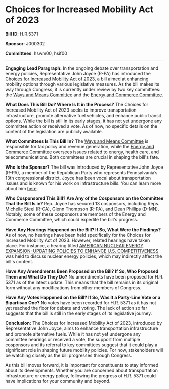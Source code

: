 # Choices for Increased Mobility Act of 2023

**Bill ID**: H.R.5371

**Sponsor**: J000302

**Committees**: hswm00, hsif00

---

**Engaging Lead Paragraph:**
In the ongoing debate over transportation and energy policies, Representative John Joyce (R-PA) has introduced the [Choices for Increased Mobility Act of 2023](https://www.congress.gov/bill/118th-congress/house-bill/5371), a bill aimed at enhancing mobility options through various legislative measures. As the bill makes its way through Congress, it is currently under review by two key committees: the [Ways and Means Committee](https://www.congress.gov/committee/hswm00) and the [Energy and Commerce Committee](https://www.congress.gov/committee/hsif00).

**What Does This Bill Do? Where Is It in the Process?**
The Choices for Increased Mobility Act of 2023 seeks to improve transportation infrastructure, promote alternative fuel vehicles, and enhance public transit options. While the bill is still in its early stages, it has not yet undergone any committee action or received a vote. As of now, no specific details on the content of the legislation are publicly available.

**What Committees Is This Bill In?**
The [Ways and Means Committee](https://www.congress.gov/committee/hswm00) is responsible for tax policy and revenue generation, while the [Energy and Commerce Committee](https://www.congress.gov/committee/hsif00) oversees issues related to energy, health care, and telecommunications. Both committees are crucial in shaping the bill's fate.

**Who Is the Sponsor?**
The bill was introduced by Representative John Joyce (R-PA), a member of the Republican Party who represents Pennsylvania’s 13th congressional district. Joyce has been vocal about transportation issues and is known for his work on infrastructure bills. You can learn more about him [here](https://www.congress.gov/member/J000302).

**Who Cosponsored This Bill? Are Any of the Cosponsors on the Committee That the Bill Is in?**
Rep. Joyce has secured 13 cosponsors, including Reps. Michelle Steel (R-CA), Glenn Thompson (R-PA), and Dean Phillips (D-MN). Notably, some of these cosponsors are members of the Energy and Commerce Committee, which could expedite the bill's progress.

**Have Any Hearings Happened on the Bill? If So, What Were the Findings?**
As of now, no hearings have been held specifically for the Choices for Increased Mobility Act of 2023. However, related hearings have taken place. For instance, a hearing titled [AMERICAN NUCLEAR ENERGY EXPANSION: UPDATING POLICIES TO ENHANCE U.S. COMPETITIVENESS](https://www.congress.gov) was held to discuss nuclear energy policies, which may indirectly affect the bill's content.

**Have Any Amendments Been Proposed on the Bill? If So, Who Proposed Them and What Do They Do?**
No amendments have been proposed for H.R. 5371 as of the latest update. This means that the bill remains in its original form without any modifications from other members of Congress.

**Have Any Votes Happened on the Bill? If So, Was It a Party-Line Vote or a Bipartisan One?**
No votes have been recorded for H.R. 5371 as it has not yet reached the floor for debate and voting. The lack of action so far suggests that the bill is still in the early stages of its legislative journey.

**Conclusion:**
The Choices for Increased Mobility Act of 2023, introduced by Representative John Joyce, aims to enhance transportation infrastructure and promote alternative fuels. While it has not yet undergone any committee hearings or received a vote, the support from multiple cosponsors and its referral to key committees suggest that it could play a significant role in shaping future mobility policies. For now, stakeholders will be watching closely as the bill progresses through Congress.

As this bill moves forward, it is important for constituents to stay informed about its developments. Whether you are concerned about transportation infrastructure or energy policy, following the progress of H.R. 5371 could have implications for your community and beyond.